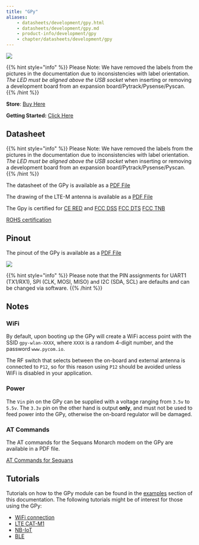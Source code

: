 ```yaml
---
title: "GPy"
aliases:
    - datasheets/development/gpy.html
    - datasheets/development/gpy.md
    - product-info/development/gpy
    - chapter/datasheets/development/gpy
---
```


![](/gitbook/assets/assets-lil0igdl11z7jos_jpx-lkn7scqkkkb6tqb3uyo-lkn87yf-xz772800vwc-gpy-1.png)

{{% hint style="info" %}}
 Please Note: We have removed the labels from the pictures in the documentation due to inconsistencies with label orientation.  *The LED must be aligned above the USB socket* when inserting or removing a development board from an expansion board/Pytrack/Pysense/Pyscan.
{{% /hint %}}

**Store**: [Buy Here](https://pycom.io/product/gpy)

**Getting Started:** [Click Here](/gettingstarted/)

## Datasheet

{{% hint style="info" %}}
Please Note: We have removed the labels from the pictures in the documentation due to inconsistencies with label orientation.  *The LED must be aligned above the USB socket* when inserting or removing a development board from an expansion board/Pytrack/Pysense/Pyscan.
{{% /hint %}}


The datasheet of the GPy is available as a [PDF File](/gitbook/assets/specsheets/Pycom_002_Specsheets_GPy_v2.pdf")

The drawing of the LTE-M antenna is available as a [PDF File](/gitbook/assets/lte-m-antenna-drawing.pdf")

The Gpy is certified for [CE RED](/gitbook/assets/gpy_c03-b0-red-final.pdf) and [FCC DSS](/gitbook/assets/pycom-2ajmtgpy01r-fcc-grant-dss.pdf) [FCC DTS](/gitbook/assets/pycom-2ajmtgpy01r-fcc-grant-dts.pdf) [FCC TNB](//gitbook/assets/pycom-2ajmtgpy01r-fcc-grant-tnb.pdf) 

[ROHS certification](/gitbook/assets/RoHs_declarations/RoHS-for-GPy(8217-00090P)-20190523.pdf)

## Pinout

The pinout of the GPy is available as a [PDF File](/gitbook/assets/gpy-pinout.pdf)

![](/gitbook/assets/gpy-pinout.png)

{{% hint style="info" %}}
Please note that the PIN assignments for UART1 \(TX1/RX1\), SPI \(CLK, MOSI, MISO\) and I2C \(SDA, SCL\) are defaults and can be changed via software.
{{% /hint %}}

## Notes

### WiFi

By default, upon booting up the GPy will create a WiFi access point with the SSID `gpy-wlan-XXXX`, where `XXXX` is a random 4-digit number, and the password `www.pycom.io`.

The RF switch that selects between the on-board and external antenna is connected to `P12`, so for this reason using `P12` should be avoided unless WiFi is disabled in your application.

### Power

The `Vin` pin on the GPy can be supplied with a voltage ranging from `3.5v` to `5.5v`. The `3.3v` pin on the other hand is output **only**, and must not be used to feed power into the GPy, otherwise the on-board regulator will be damaged.

### AT Commands

The AT commands for the Sequans Monarch modem on the GPy are available in a PDF file.

<a href="/gitbook/assets/Monarch-LR5110-ATCmdRefMan-rev6_noConfidential.pdf" target="_blank"> AT Commands for Sequans </a>

## Tutorials

Tutorials on how to the GPy module can be found in the [examples](/tutorials/introduction) section of this documentation. The following tutorials might be of interest for those using the GPy:

* [WiFi connection](/tutorials/all/wlan)
* [LTE CAT-M1](/tutorials/lte/cat-m1)
* [NB-IoT](/tutorials/lte/nb-iot)
* [BLE](/tutorials/all/ble)
